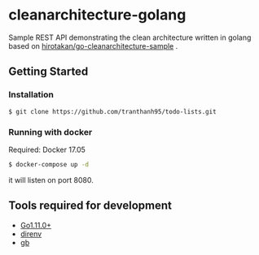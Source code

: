 # cleanarchitecture-golang

Sample REST API demonstrating the clean architecture written in golang based on [hirotakan/go-cleanarchitecture-sample](https://github.com/hirotakan/go-cleanarchitecture-sample)
.
## Getting Started

### Installation

```
$ git clone https://github.com/tranthanh95/todo-lists.git
```

### Running with docker

Required: Docker 17.05

```sh
$ docker-compose up -d
```

it will listen on port 8080.

## Tools required for development

- [Go1.11.0+](https://golang.org/dl/)
- [direnv](https://github.com/direnv/direnv)
- [gb](https://github.com/constabulary/gb)
